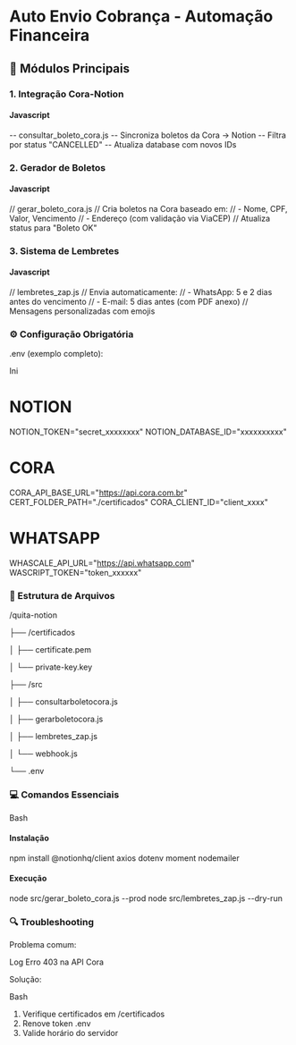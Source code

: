 
# Auto Envio Cobrança - Automação Financeira
## 📌 Módulos Principais
### 1. Integração Cora-Notion
#### Javascript
-- consultar_boleto_cora.js
-- Sincroniza boletos da Cora → Notion
-- Filtra por status "CANCELLED"
-- Atualiza database com novos IDs

### 2. Gerador de Boletos
#### Javascript
// gerar_boleto_cora.js
// Cria boletos na Cora baseado em:
// - Nome, CPF, Valor, Vencimento
// - Endereço (com validação via ViaCEP)
// Atualiza status para "Boleto OK"

### 3. Sistema de Lembretes
#### Javascript
// lembretes_zap.js
// Envia automaticamente:
// - WhatsApp: 5 e 2 dias antes do vencimento
// - E-mail: 5 dias antes (com PDF anexo)
// Mensagens personalizadas com emojis

### ⚙️ Configuração Obrigatória

.env (exemplo completo):

Ini
# NOTION
NOTION_TOKEN="secret_xxxxxxxx"
NOTION_DATABASE_ID="xxxxxxxxxx"

# CORA 
CORA_API_BASE_URL="https://api.cora.com.br"
CERT_FOLDER_PATH="./certificados"
CORA_CLIENT_ID="client_xxxx"

# WHATSAPP
WHASCALE_API_URL="https://api.whatsapp.com"
WASCRIPT_TOKEN="token_xxxxxx"

### 📂 Estrutura de Arquivos

/quita-notion

├── /certificados

│ ├── certificate.pem

│ └── private-key.key

├── /src

│ ├── consultarboletocora.js

│ ├── gerarboletocora.js

│ ├── lembretes_zap.js

│ └── webhook.js

└── .env

### 💻 Comandos Essenciais
Bash

#### Instalação
npm install @notionhq/client axios dotenv moment nodemailer

#### Execução
node src/gerar_boleto_cora.js --prod
node src/lembretes_zap.js --dry-run

### 🔍 Troubleshooting

Problema comum:

Log
Erro 403 na API Cora


Solução:

Bash
1. Verifique certificados em /certificados
2. Renove token .env
3. Valide horário do servidor
